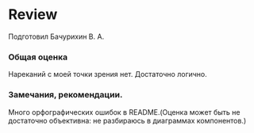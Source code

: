 # Review
Подготовил Бачурихин В. А.

### Общая оценка
Нареканий с моей точки зрения нет. Достаточно логично.

### Замечания, рекомендации.
Много орфографических ошибок в README.(Оценка может быть не достаточно объективна: не разбираюсь в диаграммах компонентов.)
